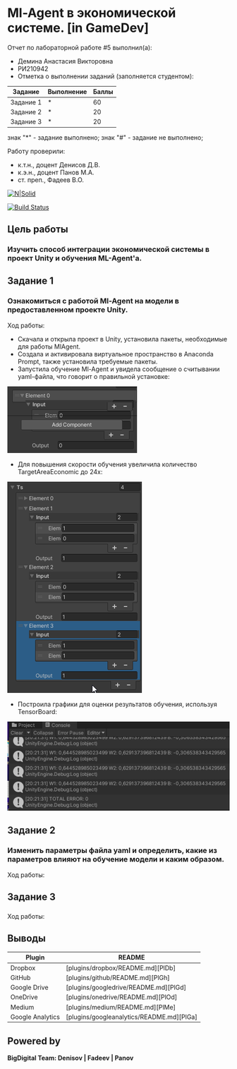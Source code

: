 # Ml-Agent в экономической системе. [in GameDev]
Отчет по лабораторной работе #5 выполнил(а):
- Демина Анастасия Викторовна
- РИ210942
- Отметка о выполнении заданий (заполняется студентом):

| Задание | Выполнение | Баллы |
| ------ | ------ | ------ |
| Задание 1 | * | 60 |
| Задание 2 | * | 20 |
| Задание 3 | * | 20 |

знак "*" - задание выполнено; знак "#" - задание не выполнено;

Работу проверили:
- к.т.н., доцент Денисов Д.В.
- к.э.н., доцент Панов М.А.
- ст. преп., Фадеев В.О.

[![N|Solid](https://cldup.com/dTxpPi9lDf.thumb.png)](https://nodesource.com/products/nsolid)

[![Build Status](https://travis-ci.org/joemccann/dillinger.svg?branch=master)](https://travis-ci.org/joemccann/dillinger)

## Цель работы
### Изучить способ интеграции экономической системы в проект Unity и обучения ML-Agent'а.

## Задание 1
### Ознакомиться с работой Ml-Agent на модели в предоставленном проекте Unity.
Ход работы:

- Скачала и открыла проект в Unity, установила пакеты, необходимые для работы MlAgent.
- Создала и активировала виртуальное пространство в Anaconda Prompt,  также установила требуемые пакеты.
- Запустила обучение Ml-Agent и увидела сообщение о считывании yaml-файла, что говорит о правильной установке:

![Image alt](https://github.com/cutterror/DA-in_gameDev-lab4/blob/main/images/num1/OR/1.png)

- Для повышения скорости обучения увеличила количество TargetAreaEconomic до 24х:

![Image alt](https://github.com/cutterror/DA-in_gameDev-lab4/blob/main/images/num1/OR/2.png)

- Построила графики для оценки результатов обучения, используя TensorBoard:

![Image alt](https://github.com/cutterror/DA-in_gameDev-lab4/blob/main/images/num1/OR/3.png)


## Задание 2
### Изменить параметры файла yaml и определить, какие из параметров влияют на обучение модели и каким образом.
Ход работы:



## Задание 3
### 
Ход работы:


## Выводы



| Plugin | README |
| ------ | ------ |
| Dropbox | [plugins/dropbox/README.md][PlDb] |
| GitHub | [plugins/github/README.md][PlGh] |
| Google Drive | [plugins/googledrive/README.md][PlGd] |
| OneDrive | [plugins/onedrive/README.md][PlOd] |
| Medium | [plugins/medium/README.md][PlMe] |
| Google Analytics | [plugins/googleanalytics/README.md][PlGa] |

## Powered by

**BigDigital Team: Denisov | Fadeev | Panov**
